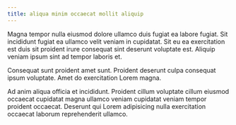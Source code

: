 ```yaml
---
title: aliqua minim occaecat mollit aliquip
---
```


Magna tempor nulla eiusmod dolore ullamco duis fugiat ea labore fugiat. Sit incididunt fugiat ea ullamco velit veniam in cupidatat. Sit eu ea exercitation est duis sit proident irure consequat sint deserunt voluptate est. Aliquip veniam ipsum sint ad tempor laboris et.

Consequat sunt proident amet sunt. Proident deserunt culpa consequat ipsum voluptate. Amet do exercitation Lorem magna.

Ad anim aliqua officia et incididunt. Proident cillum voluptate cillum eiusmod occaecat cupidatat magna ullamco veniam cupidatat veniam tempor proident occaecat. Deserunt qui Lorem adipisicing nulla exercitation occaecat laborum reprehenderit ullamco.